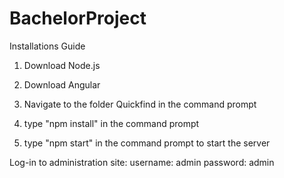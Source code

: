 # BachelorProject

Installations Guide

1. Download Node.js

2. Download Angular

3. Navigate to the folder Quickfind in the command prompt

4. type "npm install" in the command prompt

5. type "npm start" in the command prompt to start the server


Log-in to administration site:
username: admin
password: admin

